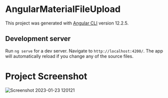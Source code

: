 # AngularMaterialFileUpload

This project was generated with [Angular CLI](https://github.com/angular/angular-cli) version 12.2.5.

## Development server

Run `ng serve` for a dev server. Navigate to `http://localhost:4200/`. The app will automatically reload if you change any of the source files.

# Project Screenshot
![Screenshot 2023-01-23 120121](https://github.com/Haresh-thumar/Angular-Material-12-Image-upload-in-Json/assets/100337599/64b9a1a4-5e4c-4930-af12-9bb1a6b6d645)
